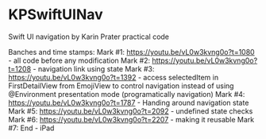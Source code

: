 # KPSwiftUINav
Swift UI navigation by Karin Prater practical code 

Banches and time stamps:
Mark #1: https://youtu.be/vL0w3kvng0o?t=1080 - all code before any modification
Mark #2: https://youtu.be/vL0w3kvng0o?t=1208 - navigation link using state
Mark #3: https://youtu.be/vL0w3kvng0o?t=1392 - access selectedItem in FirstDetailView from EmojiView to control navigation instead of using @Environment presentation mode (programatically navigation)
Mark #4: https://youtu.be/vL0w3kvng0o?t=1787 - Handing around navigation state
Mark #5: https://youtu.be/vL0w3kvng0o?t=2092 - undefined state checks
Mark #6: https://youtu.be/vL0w3kvng0o?t=2207 - making it reusable
Mark #7: End - iPad
